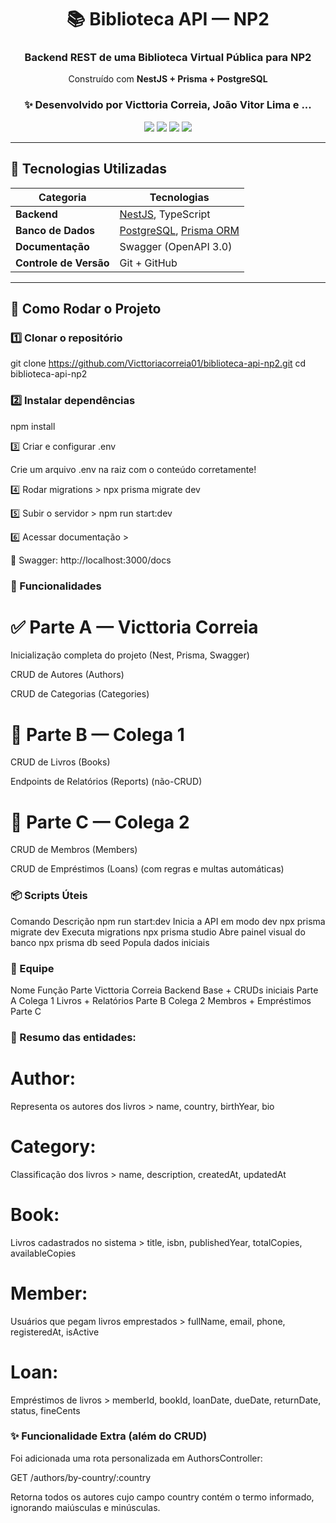 <div align="center">

# 📚 Biblioteca API — NP2  
### Backend REST de uma Biblioteca Virtual Pública para NP2 
Construído com **NestJS + Prisma + PostgreSQL**

### ✨ Desenvolvido por Victtoria Correia, João Vitor Lima e ...
<img src="https://img.shields.io/badge/NestJS-v11-red?style=for-the-badge" />
<img src="https://img.shields.io/badge/Prisma-v6-blue?style=for-the-badge" />
<img src="https://img.shields.io/badge/PostgreSQL-16+-blue?style=for-the-badge" />
<img src="https://img.shields.io/badge/Status-Em%20Desenvolvimento-success?style=for-the-badge" />

</div>

---

## 🧰 Tecnologias Utilizadas

| Categoria | Tecnologias |
|------------|--------------|
| **Backend** | [NestJS](https://nestjs.com/), TypeScript |
| **Banco de Dados** | [PostgreSQL](https://www.postgresql.org/), [Prisma ORM](https://www.prisma.io/) |
| **Documentação** | Swagger (OpenAPI 3.0) |
| **Controle de Versão** | Git + GitHub |

---

## 🚀 Como Rodar o Projeto

### 1️⃣ Clonar o repositório

git clone https://github.com/Victtoriacorreia01/biblioteca-api-np2.git
cd biblioteca-api-np2

### 2️⃣ Instalar dependências
npm install

3️⃣ Criar e configurar .env

Crie um arquivo .env na raiz com o conteúdo corretamente!

4️⃣ Rodar migrations >
npx prisma migrate dev

5️⃣ Subir o servidor >
npm run start:dev

6️⃣ Acessar documentação >

📘 Swagger: http://localhost:3000/docs

### 🧩 Funcionalidades

# ✅ Parte A — Victtoria Correia

Inicialização completa do projeto (Nest, Prisma, Swagger)

CRUD de Autores (Authors)

CRUD de Categorias (Categories)

# 🧠 Parte B — Colega 1

CRUD de Livros (Books)

Endpoints de Relatórios (Reports) (não-CRUD)

# 👤 Parte C — Colega 2

CRUD de Membros (Members)

CRUD de Empréstimos (Loans) (com regras e multas automáticas)


### 📦 Scripts Úteis
Comando	Descrição
npm run start:dev	Inicia a API em modo dev
npx prisma migrate dev	Executa migrations
npx prisma studio	Abre painel visual do banco
npx prisma db seed	Popula dados iniciais


### 👥 Equipe
Nome	Função	Parte
Victtoria Correia	Backend Base + CRUDs iniciais	Parte A
Colega 1	Livros + Relatórios	Parte B
Colega 2	Membros + Empréstimos	Parte C


### 🧱 Resumo das entidades:


# Author:
Representa os autores dos livros >	name, country, birthYear, bio

# Category:
Classificação dos livros >	name, description, createdAt, updatedAt

# Book:
Livros cadastrados no sistema >	title, isbn, publishedYear, totalCopies, availableCopies

# Member:
Usuários que pegam livros emprestados >	fullName, email, phone, registeredAt, isActive

# Loan: 
Empréstimos de livros >	memberId, bookId, loanDate, dueDate, returnDate, status, fineCents

### ✨ Funcionalidade Extra (além do CRUD)

Foi adicionada uma rota personalizada em AuthorsController:

GET /authors/by-country/:country

Retorna todos os autores cujo campo country contém o termo informado, ignorando maiúsculas e minúsculas.
